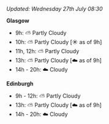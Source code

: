 *Updated: Wednesday 27th July 08:30*

**Glasgow**

* 9h: :partly_sunny: Partly Cloudy
* 10h: :partly_sunny: Partly Cloudy [:sunny: as of 9h]
* 11h, 12h: :partly_sunny: Partly Cloudy
* 13h: :partly_sunny: Partly Cloudy [:cloud: as of 9h]
* 14h - 20h: :cloud: Cloudy

**Edinburgh**

* 9h - 12h: :partly_sunny: Partly Cloudy
* 13h: :partly_sunny: Partly Cloudy [:cloud: as of 9h]
* 14h - 20h: :cloud: Cloudy
